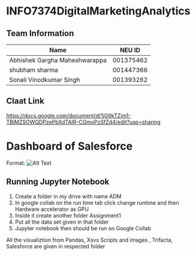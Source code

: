 # **INFO7374DigitalMarketingAnalytics**


## Team Information

| Name | NEU ID 
| --- | --- 
|Abhishek Gargha Maheshwarappa | 001375462 
| shubham sharma | 001447366 
| Sonali Vinodkumar Singh | 001393262


## Claat Link
https://docs.google.com/document/d/1jG9kTZjm1-TBjMZSOWQDPzePbXdTAlR-CGmoPzSfZd4/edit?usp=sharing

# **Dashboard of Salesforce**

Format: ![Alt Text](https://github.com/Abhishek-Gargha-Maheshwarappa/INFO7374DigitalMarketingAnalytics/blob/master/Assignment%202/Dashboard.png)

## Running Jupyter Notebook
 1. Create a folder in my drive with name ADM 
 2. In google collab on the run time tab click change runtime and then Hardware accelerator as GPU
 3. Inside it create another folder Assignment1
 4. Put all the data set given in that folder
 5. Jupyter notebook then should be run on Google Collab 
 
 All the visualiztion from Pandas, Xsvs Scripts and images , Trifacta, Salesforce are given in respected folder
